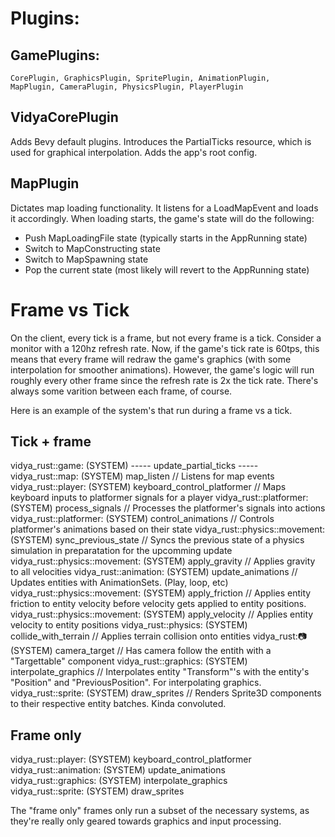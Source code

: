 # Plugins:

## GamePlugins:
    CorePlugin, GraphicsPlugin, SpritePlugin, AnimationPlugin,
    MapPlugin, CameraPlugin, PhysicsPlugin, PlayerPlugin
    
## VidyaCorePlugin
Adds Bevy default plugins. Introduces the PartialTicks resource, which is used for graphical interpolation.
Adds the app's root config.


## MapPlugin
Dictates map loading functionality. It listens for a LoadMapEvent and loads it accordingly.
When loading starts, the game's state will do the following:

* Push MapLoadingFile state (typically starts in the AppRunning state)
* Switch to MapConstructing state
* Switch to MapSpawning state
* Pop the current state (most likely will revert to the AppRunning state)

# Frame vs Tick
On the client, every tick is a frame, but not every frame is a tick.
Consider a monitor with a 120hz refresh rate.
Now, if the game's tick rate is 60tps, this means that every frame will redraw the game's graphics (with some interpolation for smoother animations).
However, the game's logic will run roughly every other frame since the refresh rate is 2x the tick rate.
There's always some varition between each frame, of course.

Here is an example of the system's that run during a frame vs a tick.

## Tick + frame
vidya_rust::game: (SYSTEM) ----- update_partial_ticks -----     
vidya_rust::map: (SYSTEM) map_listen                        // Listens for map events
vidya_rust::player: (SYSTEM) keyboard_control_platformer    // Maps keyboard inputs to platformer signals for a player
vidya_rust::platformer: (SYSTEM) process_signals            // Processes the platformer's signals into actions
vidya_rust::platformer: (SYSTEM) control_animations         // Controls platformer's animations based on their state
vidya_rust::physics::movement: (SYSTEM) sync_previous_state // Syncs the previous state of a physics simulation in preparatation for the upcomming update
vidya_rust::physics::movement: (SYSTEM) apply_gravity       // Applies gravity to all velocities
vidya_rust::animation: (SYSTEM) update_animations           // Updates entities with AnimationSets. (Play, loop, etc)
vidya_rust::physics::movement: (SYSTEM) apply_friction      // Applies entity friction to entity velocity before velocity gets applied to entity positions.
vidya_rust::physics::movement: (SYSTEM) apply_velocity      // Applies entity velocity to entity positions
vidya_rust::physics: (SYSTEM) collide_with_terrain          // Applies terrain collision onto entities
vidya_rust::camera: (SYSTEM) camera_target                  // Has camera follow the entith with a "Targettable" component
vidya_rust::graphics: (SYSTEM) interpolate_graphics         // Interpolates entity "Transform"'s with the entity's "Position" and "PreviousPosition". For interpolating graphics.
vidya_rust::sprite: (SYSTEM) draw_sprites                   // Renders Sprite3D components to their respective entity batches. Kinda convoluted.

## Frame only
vidya_rust::player: (SYSTEM) keyboard_control_platformer    
vidya_rust::animation: (SYSTEM) update_animations    
vidya_rust::graphics: (SYSTEM) interpolate_graphics    
vidya_rust::sprite: (SYSTEM) draw_sprites

The "frame only" frames only run a subset of the necessary systems, as they're really only geared towards graphics and input processing.